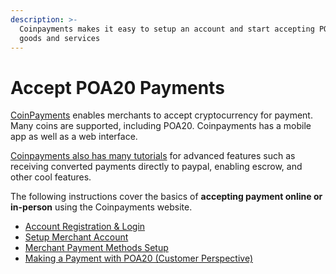 ```yaml
---
description: >-
  Coinpayments makes it easy to setup an account and start accepting POA20 for
  goods and services
---
```


# Accept POA20 Payments

[CoinPayments](https://www.coinpayments.net) enables merchants to accept cryptocurrency for payment. Many coins are supported, including POA20. Coinpayments has a mobile app as well as a web interface.&#x20;

[Coinpayments also has many tutorials](https://blog.coinpayments.net/category/tutorials) for advanced features such as receiving converted payments directly to paypal, enabling escrow, and other cool features.&#x20;

The following instructions cover the basics of **accepting payment online or in-person** using the Coinpayments website.

* [Account Registration & Login](account-registration-and-login-merchant-setup.md)
* [Setup Merchant Account](setup-merchant-account.md)
* [Merchant Payment Methods Setup](merchant-payment-method-setup.md)
* [Making a Payment with POA20 (Customer Perspective)](making-a-payment-with-poa20-customer-perspective.md)

